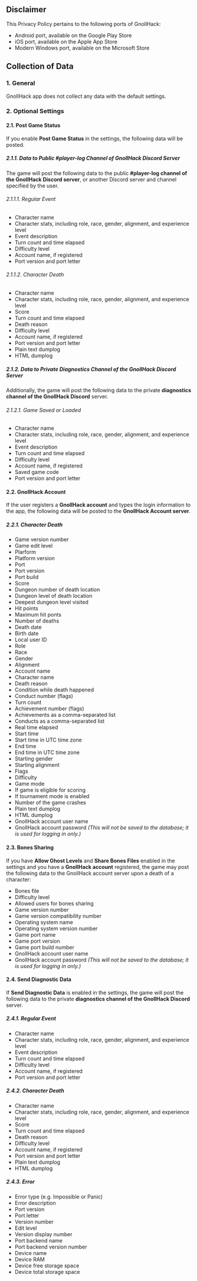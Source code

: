 ## Disclaimer

This Privacy Policy pertains to the following ports of GnollHack:
- Android port, available on the Google Play Store
- iOS port, available on the Apple App Store
- Modern Windows port, available on the Microsoft Store

## Collection of Data

### 1. General

GnollHack app does not collect any data with the default settings.

### 2. Optional Settings

#### 2.1. Post Game Status

If you enable **Post Game Status** in the settings, the following data will be posted.

##### 2.1.1. Data to Public #player-log Channel of GnollHack Discord Server

The game will post the following data to the public **#player-log channel of the GnollHack Discord server**, or another Discord server and channel specified by the user.

###### 2.1.1.1. Regular Event

- Character name
- Character stats, including role, race, gender, alignment, and experience level
- Event description
- Turn count and time elapsed
- Difficulty level
- Account name, if registered
- Port version and port letter

###### 2.1.1.2. Character Death

- Character name
- Character stats, including role, race, gender, alignment, and experience level
- Score
- Turn count and time elapsed
- Death reason
- Difficulty level
- Account name, if registered
- Port version and port letter
- Plain text dumplog
- HTML dumplog

##### 2.1.2. Data to Private Diagnostics Channel of the GnollHack Discord Server

Additionally, the game will post the following data to the private **diagnostics channel of the GnollHack Discord** server.

###### 2.1.2.1. Game Saved or Loaded

- Character name
- Character stats, including role, race, gender, alignment, and experience level
- Event description
- Turn count and time elapsed
- Difficulty level
- Account name, if registered
- Saved game code
- Port version and port letter

#### 2.2. GnollHack Account

If the user registers a **GnollHack account** and types the login information to the app, the following data will be posted to the **GnollHack Account server**.

##### 2.2.1. Character Death

- Game version number
- Game edit level
- Plarform
- Platform version
- Port
- Port version
- Port build
- Score
- Dungeon number of death location
- Dungeon level of death location
- Deepest dungeon level visited
- Hit points
- Maximum hit ponts
- Number of deaths
- Death date
- Birth date
- Local user ID
- Role
- Race
- Gender
- Alignment
- Account name
- Character name
- Death reason
- Condition while death happened
- Conduct number (flags)
- Turn count
- Achievement number (flags)
- Achievements as a comma-separated list
- Conducts as a comma-separated list
- Real time elapsed
- Start time
- Start time in UTC time zone
- End time
- End time in UTC time zone
- Starting gender
- Starting alignment
- Flags
- Difficulty
- Game mode
- If game is eligible for scoring
- If tournament mode is enabled
- Number of the game crashes
- Plain text dumplog
- HTML dumplog
- GnollHack account user name 
- GnollHack account password *(This will not be saved to the database; it is used for logging in only.)*

#### 2.3. Bones Sharing

If you have **Allow Ghost Levels** and **Share Bones Files** enabled in the settings and you have a **GnollHack account** registered, the game may post the following data to the GnollHack account server upon a death of a character:

- Bones file
- Difficulty level
- Allowed users for bones sharing
- Game version number
- Game version compatibility number
- Operating system name
- Operating system version number
- Game port name
- Game port version
- Game port build number
- GnollHack account user name
- GnollHack account password *(This will not be saved to the database; it is used for logging in only.)*

#### 2.4. Send Diagnostic Data

If **Send Diagnostic Data** is enabled in the settings, the game will post the following data to the private **diagnostics channel of the GnollHack Discord** server.

##### 2.4.1. Regular Event

- Character name
- Character stats, including role, race, gender, alignment, and experience level
- Event description
- Turn count and time elapsed
- Difficulty level
- Account name, if registered
- Port version and port letter

##### 2.4.2. Character Death

- Character name
- Character stats, including role, race, gender, alignment, and experience level
- Score
- Turn count and time elapsed
- Death reason
- Difficulty level
- Account name, if registered
- Port version and port letter
- Plain text dumplog
- HTML dumplog

##### 2.4.3. Error

- Error type (e.g. Impossible or Panic)
- Error description
- Port version
- Port letter
- Version number
- Edit level
- Version display number
- Port backend name
- Port backend version number
- Device name
- Device RAM
- Device free storage space
- Device total storage space